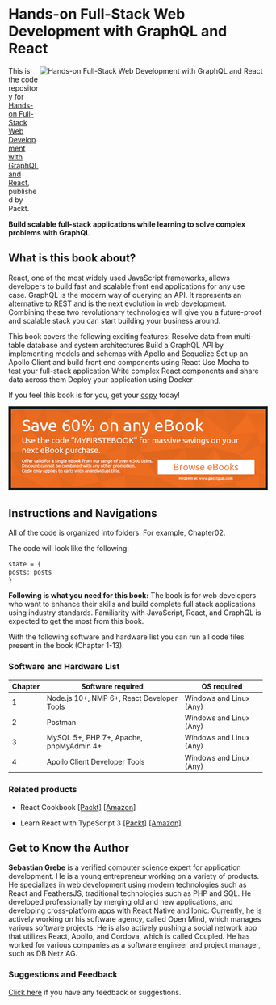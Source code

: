 # Hands-on Full-Stack Web Development with GraphQL and React

<a href="https://www.packtpub.com/web-development/hands-full-stack-web-development-graphql-and-react?utm_source=github&utm_medium=repository&utm_campaign=9781789134520 "><img src="https://d1ldz4te4covpm.cloudfront.net/sites/default/files/imagecache/ppv4_main_book_cover/B10514_MockupCover.png" alt="Hands-on Full-Stack Web Development with GraphQL and React" height="256px" align="right"></a>

This is the code repository for [Hands-on Full-Stack Web Development with GraphQL and React](https://www.packtpub.com/web-development/hands-full-stack-web-development-graphql-and-react?utm_source=github&utm_medium=repository&utm_campaign=9781789134520 ), published by Packt.

**Build scalable full-stack applications while learning to solve complex problems with GraphQL**

## What is this book about?
React, one of the most widely used JavaScript frameworks, allows developers to build fast and scalable front end applications for any use case. GraphQL is the modern way of querying an API. It represents an alternative to REST and is the next evolution in web development. Combining these two revolutionary technologies will give you a future-proof and scalable stack you can start building your business around.

This book covers the following exciting features:
Resolve data from multi-table database and system architectures 
Build a GraphQL API by implementing models and schemas with Apollo and Sequelize 
Set up an Apollo Client and build front end components using React 
Use Mocha to test your full-stack application 
Write complex React components and share data across them 
Deploy your application using Docker 

If you feel this book is for you, get your [copy](https://www.amazon.com/dp/1789134528) today!

<a href="https://www.packtpub.com/?utm_source=github&utm_medium=banner&utm_campaign=GitHubBanner"><img src="https://raw.githubusercontent.com/PacktPublishing/GitHub/master/GitHub.png" 
alt="https://www.packtpub.com/" border="5" /></a>

## Instructions and Navigations
All of the code is organized into folders. For example, Chapter02.

The code will look like the following:
```
state = {
posts: posts
}
```

**Following is what you need for this book:**
The book is for web developers who want to enhance their skills and build complete full stack applications using industry standards. Familiarity with JavaScript, React, and GraphQL is expected to get the most from this book.

With the following software and hardware list you can run all code files present in the book (Chapter 1-13).
### Software and Hardware List
| Chapter | Software required | OS required |
| -------- | ------------------------------------ | ----------------------------------- |
| 1 | Node.js 10+, NMP 6+, React Developer Tools | Windows and Linux (Any) |
| 2 | Postman | Windows and Linux (Any) |
| 3 | MySQL 5+, PHP 7+, Apache, phpMyAdmin 4+ | Windows and Linux (Any) |
| 4 | Apollo Client Developer Tools | Windows and Linux (Any) |


### Related products
* React Cookbook [[Packt]](https://www.packtpub.com/web-development/react-cookbook?utm_source=github&utm_medium=repository&utm_campaign=9781783980727 ) [[Amazon]](https://www.amazon.com/dp/1783980729)

* Learn React with TypeScript 3 [[Packt]](https://www.packtpub.com/web-development/learn-react-typescript-3?utm_source=github&utm_medium=repository&utm_campaign=9781789610253 ) [[Amazon]](https://www.amazon.com/dp/1789610257)


## Get to Know the Author
**Sebastian Grebe**
is a verified computer science expert for application development. He is a young entrepreneur working on a variety of products. He specializes in web development using modern technologies such as React and FeathersJS, traditional technologies such as PHP and SQL. He developed professionally by merging old and new applications, and developing cross-platform apps with React Native and Ionic.
Currently, he is actively working on his software agency, called Open Mind, which manages various software projects. He is also actively pushing a social network app that utilizes React, Apollo, and Cordova, which is called Coupled. He has worked for various companies as a software engineer and project manager, such as DB Netz AG.




### Suggestions and Feedback
[Click here](https://docs.google.com/forms/d/e/1FAIpQLSdy7dATC6QmEL81FIUuymZ0Wy9vH1jHkvpY57OiMeKGqib_Ow/viewform) if you have any feedback or suggestions.


